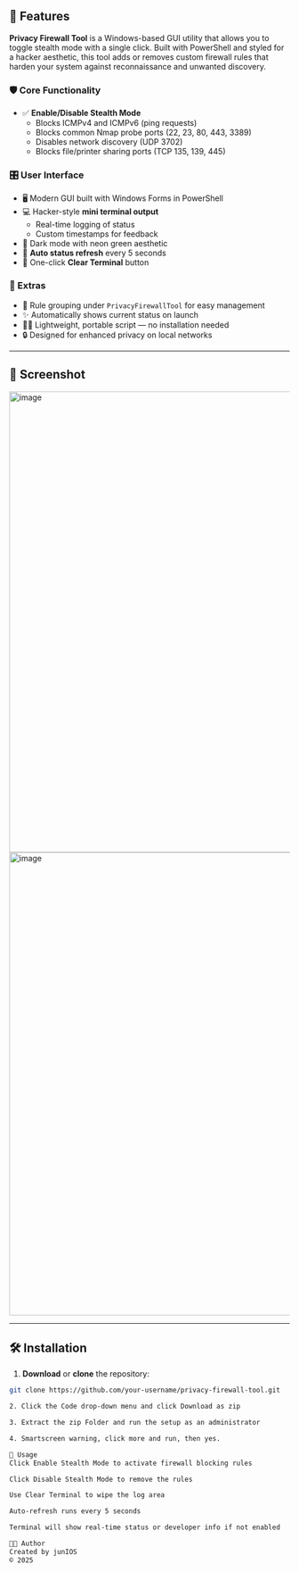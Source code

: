 ## 🔐 Features

**Privacy Firewall Tool** is a Windows-based GUI utility that allows you to toggle stealth mode with a single click. Built with PowerShell and styled for a hacker aesthetic, this tool adds or removes custom firewall rules that harden your system against reconnaissance and unwanted discovery.

### 🛡️ Core Functionality
- ✅ **Enable/Disable Stealth Mode**
  - Blocks ICMPv4 and ICMPv6 (ping requests)
  - Blocks common Nmap probe ports (22, 23, 80, 443, 3389)
  - Disables network discovery (UDP 3702)
  - Blocks file/printer sharing ports (TCP 135, 139, 445)

### 🎛️ User Interface
- 🖥️ Modern GUI built with Windows Forms in PowerShell
- 💻 Hacker-style **mini terminal output**
  - Real-time logging of status
  - Custom timestamps for feedback
- 🎨 Dark mode with neon green aesthetic
- 🔄 **Auto status refresh** every 5 seconds
- 🧹 One-click **Clear Terminal** button

### 🚀 Extras
- 🪪 Rule grouping under `PrivacyFirewallTool` for easy management
- ✨ Automatically shows current status on launch
- 🧑‍💻 Lightweight, portable script — no installation needed
- 🔒 Designed for enhanced privacy on local networks

---

## 📸 Screenshot

<img width="1245" height="826" alt="image" src="https://github.com/user-attachments/assets/1db0e78f-0ab8-4cff-8e22-d760f4b890d5" />

<img width="1262" height="830" alt="image" src="https://github.com/user-attachments/assets/8fd0c5bf-d5ae-45e1-8c8b-78cd8e198248" />

---

## 🛠️ Installation

1. **Download** or **clone** the repository:

```bash
git clone https://github.com/your-username/privacy-firewall-tool.git

2. Click the Code drop-down menu and click Download as zip

3. Extract the zip Folder and run the setup as an administrator

4. Smartscreen warning, click more and run, then yes.

🧪 Usage
Click Enable Stealth Mode to activate firewall blocking rules

Click Disable Stealth Mode to remove the rules

Use Clear Terminal to wipe the log area

Auto-refresh runs every 5 seconds

Terminal will show real-time status or developer info if not enabled

👨‍💻 Author
Created by junIOS
© 2025


